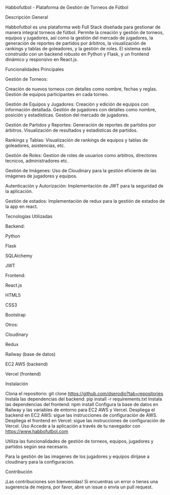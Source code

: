 Habbofutbol - Plataforma de Gestión de Torneos de Fútbol

Descripción General

Habbofutbol es una plataforma web Full Stack diseñada para gestionar de manera integral torneos de fútbol. Permite la creación y gestión de torneos, equipos y jugadores, así como la gestión del mercado de jugadores, la generación de reportes de partidos por árbitros, la visualización de rankings y tablas de goleadores, y la gestión de roles. El sistema está construido con un backend robusto en Python y Flask, y un frontend dinámico y responsivo en React.js.

Funcionalidades Principales

Gestión de Torneos:

Creación de nuevos torneos con detalles como nombre, fechas y reglas.
Gestión de equipos participantes en cada torneo.

Gestión de Equipos y Jugadores:
Creación y edición de equipos con información detallada.
Gestión de jugadores con detalles como nombre, posición y estadísticas.
Gestion del mercado de jugadores.

Gestión de Partidos y Reportes:
Generación de reportes de partidos por árbitros.
Visualización de resultados y estadísticas de partidos.

Rankings y Tablas:
Visualización de rankings de equipos y tablas de goleadores, asistencias, etc.

Gestión de Roles:
Gestion de roles de usuarios como arbitros, directores tecnicos, administradores etc.

Gestión de Imágenes:
Uso de Cloudinary para la gestión eficiente de las imágenes de jugadores y equipos.

Autenticación y Autorización:
Implementación de JWT para la seguridad de la aplicación.

Gestión de estados:
Implementación de redux para la gestión de estados de la app en react.

Tecnologías Utilizadas

Backend:

Python

Flask

SQLAlchemy

JWT

Frontend:

React.js

HTML5

CSS3

Bootstrap

Otros:

Cloudinary

Redux

Railway (base de datos)

EC2 AWS (backend)

Vercel (frontend)

Instalación

Clona el repositorio: git clone https://github.com/dserodio?tab=repositories
Instala las dependencias del backend: pip install -r requirements.txt
Instala las dependencias del frontend: npm install
Configura la base de datos en Railway y las variables de entorno para EC2 AWS y Vercel.
Despliega el backend en EC2 AWS: sigue las instrucciones de configuración de AWS.
Despliega el frontend en Vercel: sigue las instrucciones de configuración de Vercel.
Uso
Accede a la aplicación a través de tu navegador con
https://www.habbofutbol.com

Utiliza las funcionalidades de gestión de torneos, equipos, jugadores y partidos según sea necesario.

Para la gestión de las imagenes de los jugadores y equipos dirijase a cloudinary para la configuracion.

Contribución

¡Las contribuciones son bienvenidas! Si encuentras un error o tienes una sugerencia de mejora, por favor, abre un issue o envía un pull request.
